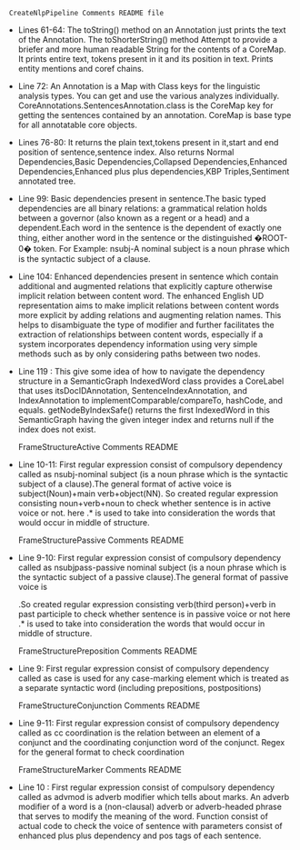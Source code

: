 

     CreateNlpPipeline Comments README file

- Lines 61-64: The toString() method on an Annotation just prints the text of the Annotation. The toShorterString() method Attempt to provide a briefer and more human readable String for the contents of a CoreMap. It prints entire text, tokens present in it and its position in text. Prints entity mentions and coref chains.


- Line 72: An Annotation is a Map with Class keys for the linguistic analysis types. You can get and use the various analyzes individually. CoreAnnotations.SentencesAnnotation.class is the CoreMap key for getting the sentences contained by an annotation. CoreMap is base type for all annotatable core objects.


- Lines 76-80: It returns the plain text,tokens present in it,start and end position of sentence,sentence index. Also returns Normal Dependencies,Basic Dependencies,Collapsed Dependencies,Enhanced Dependencies,Enhanced plus plus dependencies,KBP Triples,Sentiment annotated tree.


- Line 99: Basic dependencies present in sentence.The basic typed dependencies are all binary relations: a grammatical relation holds between a governor (also known as a regent or a head) and a dependent.Each word in the sentence is the dependent of exactly one thing, either another word in the sentence or the distinguished �ROOT-0� token. 
For Example: nsubj-A nominal subject is a noun phrase which is the syntactic subject of a clause.


- Line 104: Enhanced dependencies present in sentence which contain additional and augmented relations that explicitly capture otherwise implicit relation between content word. The enhanced English UD representation aims to make implicit relations between content words more explicit by adding relations and augmenting relation names. This helps to disambiguate the type of modifier and further facilitates the extraction of relationships between content words, especially if a system incorporates dependency information using very simple methods such as by only considering paths between two nodes.


- Line 119 : This give some idea of how to navigate the dependency structure in a SemanticGraph IndexedWord class provides a CoreLabel that uses itsDocIDAnnotation, SentenceIndexAnnotation, and IndexAnnotation to implementComparable/compareTo, hashCode, and equals. getNodeByIndexSafe() returns the first IndexedWord in this SemanticGraph having the given integer index and returns null if the index does not exist.


     FrameStructureActive Comments README 

- Line 10-11:	First regular expression consist of compulsory dependency called as nsubj-nominal subject (is a noun phrase which is the syntactic subject of a clause).The general format of active voice is subject(Noun)+main verb+object(NN). So created regular expression consisting noun+verb+noun to check whether sentence is in active voice or not. here .* is used to take into consideration the words that would occur in middle of structure.
    
    
     FrameStructurePassive Comments README      

- Line 9-10: First regular expression consist of compulsory dependency called as nsubjpass-passive nominal subject (is a noun phrase which is the syntactic subject of a passive clause).The general format of passive voice is <form of TO BE> <verb in PAST PRINCIPLE>.So created regular expression consisting verb(third person)+verb in past participle to check whether sentence is in passive voice or not here .* is used to take into consideration the words that would occur in middle of structure.


     FrameStructurePreposition Comments README      

- Line 9: First regular expression consist of compulsory dependency called as case is used for any case-marking element which is treated as a separate syntactic word (including prepositions, postpositions)

	 
     FrameStructureConjunction Comments README 
    
- Line 9-11: First regular expression consist of compulsory dependency called as cc coordination is the relation between an element of a conjunct and the coordinating conjunction word of the conjunct. Regex for the general format to check coordination


     FrameStructureMarker Comments README 

- Line 10 : First regular expression consist of compulsory dependency called as advmod is adverb modifier which tells about marks. An adverb modifier of a word is a (non-clausal) adverb or adverb-headed phrase that serves to modify the meaning of the word. Function consist of actual code to check the voice of sentence with parameters consist of enhanced plus plus dependency and pos tags of each sentence.

